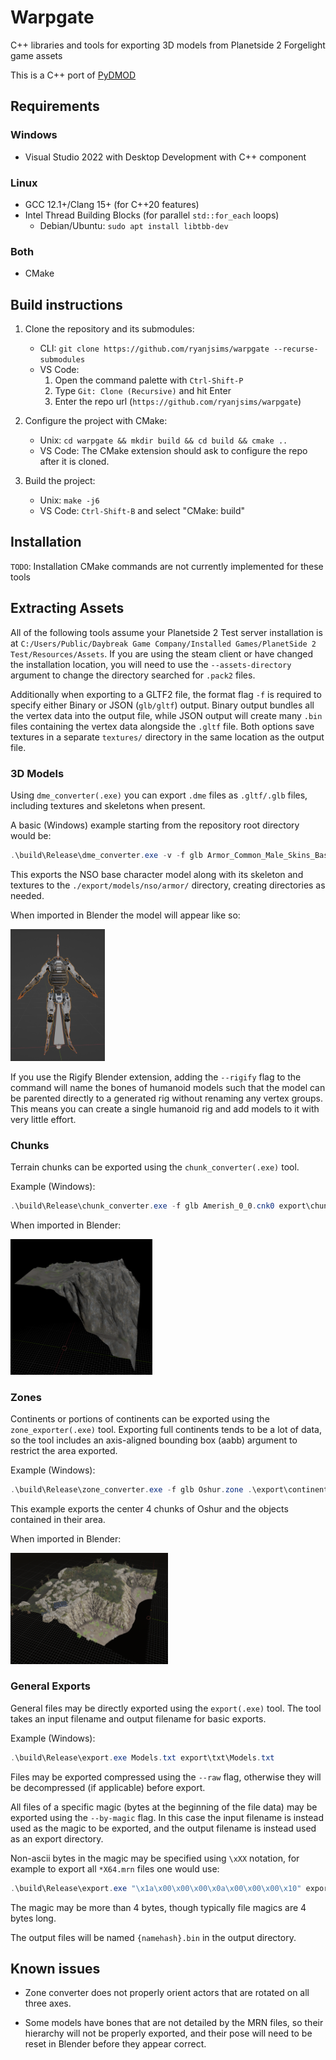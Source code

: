 # Warpgate
C++ libraries and tools for exporting 3D models from Planetside 2 Forgelight game assets

This is a C++ port of [PyDMOD](https://github.com/ryanjsims/pydmod)

## Requirements
### Windows
* Visual Studio 2022 with Desktop Development with C++ component
### Linux
* GCC 12.1+/Clang 15+ (for C++20 features)
* Intel Thread Building Blocks (for parallel `std::for_each` loops)
    * Debian/Ubuntu: `sudo apt install libtbb-dev`
### Both
* CMake

## Build instructions
1. Clone the repository and its submodules:
    * CLI: `git clone https://github.com/ryanjsims/warpgate --recurse-submodules`
    * VS Code:
        1. Open the command palette with `Ctrl-Shift-P`
        2. Type `Git: Clone (Recursive)` and hit Enter
        3. Enter the repo url (`https://github.com/ryanjsims/warpgate`)

2. Configure the project with CMake:
    * Unix: `cd warpgate && mkdir build && cd build && cmake ..`
    * VS Code: The CMake extension should ask to configure the repo after it is cloned.

3. Build the project:
    * Unix: `make -j6`
    * VS Code: `Ctrl-Shift-B` and select "CMake: build"

## Installation
`TODO`: Installation CMake commands are not currently implemented for these tools

## Extracting Assets
All of the following tools assume your Planetside 2 Test server installation is at `C:/Users/Public/Daybreak Game Company/Installed Games/PlanetSide 2 Test/Resources/Assets`. If you are using the steam client or have changed the installation location, you will need to use the `--assets-directory` argument to change the directory searched for `.pack2` files.

Additionally when exporting to a GLTF2 file, the format flag `-f` is required to specify either Binary or JSON (`glb/gltf`) output. Binary output bundles all the vertex data into the output file, while JSON output will create many `.bin` files containing the vertex data alongside the `.gltf` file. Both options save textures in a separate `textures/` directory in the same location as the output file.

### 3D Models
Using `dme_converter(.exe)` you can export `.dme` files as `.gltf/.glb` files, including textures and skeletons when present.

A basic (Windows) example starting from the repository root directory would be:
```powershell
.\build\Release\dme_converter.exe -v -f glb Armor_Common_Male_Skins_Base_LOD0.dme export/models/nso/armor/base.glb
```
This exports the NSO base character model along with its skeleton and textures to the `./export/models/nso/armor/` directory, creating directories as needed.

When imported in Blender the model will appear like so:

<img alt="NSO Base Model in Blender" title="NSO Base Model in Blender" width=30% src="img/nso_armor_base_example.png"/>

If you use the Rigify Blender extension, adding the `--rigify` flag to the command will name the bones of humanoid models such that the model can be parented directly to a generated rig without renaming any vertex groups. This means you can create a single humanoid rig and add models to it with very little effort.

### Chunks
Terrain chunks can be exported using the `chunk_converter(.exe)` tool.

Example (Windows):
```powershell
.\build\Release\chunk_converter.exe -f glb Amerish_0_0.cnk0 export\chunks\amerish\0_0.glb -v
```

When imported in Blender:

<img alt="Amerish 0 0 chunk in Blender" title="Amerish 0 0 chunk in Blender" width=45% src="img/amerish_0_0_example.png"/>

### Zones
Continents or portions of continents can be exported using the `zone_exporter(.exe)` tool. Exporting full continents tends to be a lot of data, so the tool includes an axis-aligned bounding box (aabb) argument to restrict the area exported.

Example (Windows):
```powershell
.\build\Release\zone_converter.exe -f glb Oshur.zone .\export\continents\oshur\oshur.glb -v --aabb -256 -256 256 256
```

This example exports the center 4 chunks of Oshur and the objects contained in their area.

When imported in Blender:

<img alt="Oshur center in Blender" title="Oshur center in Blender" width=50% src="img/oshur_center_example.png"/>

### General Exports
General files may be directly exported using the `export(.exe)` tool. The tool takes an input filename and output filename for basic exports.

Example (Windows):
```powershell
.\build\Release\export.exe Models.txt export\txt\Models.txt
```

Files may be exported compressed using the `--raw` flag, otherwise they will be decompressed (if applicable) before export.

All files of a specific magic (bytes at the beginning of the file data) may be exported using the `--by-magic` flag. In this case the input filename is instead used as the magic to be exported, and the output filename is instead used as an export directory. 

Non-ascii bytes in the magic may be specified using `\xXX` notation, for example to export all `*X64.mrn` files one would use:
```powershell
.\build\Release\export.exe "\x1a\x00\x00\x00\x0a\x00\x00\x00\x10" export\mrn\
```

The magic may be more than 4 bytes, though typically file magics are 4 bytes long.

The output files will be named `{namehash}.bin` in the output directory.

## Known issues
* Zone converter does not properly orient actors that are rotated on all three axes.

* Some models have bones that are not detailed by the MRN files, so their hierarchy will not be properly exported, and their pose will need to be reset in Blender before they appear correct.